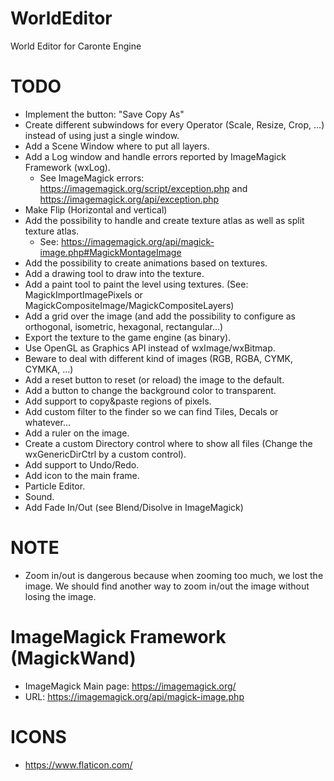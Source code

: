 # WorldEditor
World Editor for Caronte Engine

# TODO
- Implement the button: "Save Copy As"
- Create different subwindows for every Operator (Scale, Resize, Crop, ...) instead of using just a single window.
- Add a Scene Window where to put all layers.
- Add a Log window and handle errors reported by ImageMagick Framework (wxLog).
	- See ImageMagick errors: https://imagemagick.org/script/exception.php and https://imagemagick.org/api/exception.php
- Make Flip (Horizontal and vertical)
- Add the possibility to handle and create texture atlas as well as split texture atlas.
	- See: https://imagemagick.org/api/magick-image.php#MagickMontageImage
- Add the possibility to create animations based on textures.
- Add a drawing tool to draw into the texture.
- Add a paint tool to paint the level using textures. (See: MagickImportImagePixels or MagickCompositeImage/MagickCompositeLayers)
- Add a grid over the image (and add the possibility to configure as orthogonal, isometric, hexagonal, rectangular...)
- Export the texture to the game engine (as binary).
- Use OpenGL as Graphics API instead of wxImage/wxBitmap.
- Beware to deal with different kind of images (RGB, RGBA, CYMK, CYMKA, ...)
- Add a reset button to reset (or reload) the image to the default.
- Add a button to change the background color to transparent.
- Add support to copy&paste regions of pixels.
- Add custom filter to the finder so we can find Tiles, Decals or whatever...
- Add a ruler on the image.
- Create a custom Directory control where to show all files (Change the wxGenericDirCtrl by a custom control).
- Add support to Undo/Redo.
- Add icon to the main frame.
- Particle Editor.
- Sound.
- Add Fade In/Out (see Blend/Disolve in ImageMagick)

# NOTE
- Zoom in/out is dangerous because when zooming too much, we lost the image. We should find another way to zoom in/out the image without losing the image.

# ImageMagick Framework (MagickWand)
- ImageMagick Main page: https://imagemagick.org/
- URL: https://imagemagick.org/api/magick-image.php

# ICONS
- https://www.flaticon.com/
